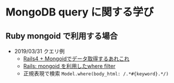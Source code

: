 # MongoDB query に関する学び

## Ruby mongoid で利用する場合

- 2019/03/31 クエリ例
  - [Rails4 + Mongoidでデータ取得するあれこれ](https://doruby.jp/users/yokian/entries/Rails4___Mongoid_#object_id)
  - [Rails: mongoid を利用したwhere filter](https://qiita.com/morefun_imoto/items/0d762b9ee07bc743f4a6)
  - 正規表現で検索 `Model.where(body_html: /.*#{keyword}.*/)`
